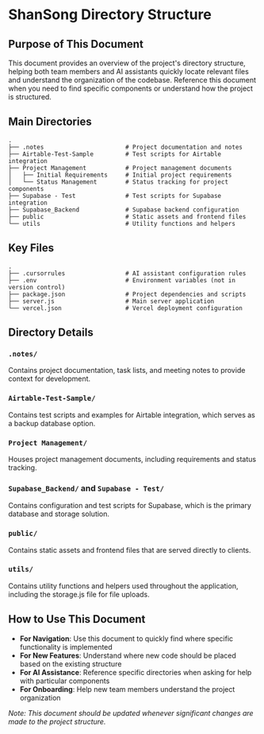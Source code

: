 # ShanSong Directory Structure

## Purpose of This Document
This document provides an overview of the project's directory structure, helping both team members and AI assistants quickly locate relevant files and understand the organization of the codebase. Reference this document when you need to find specific components or understand how the project is structured.

## Main Directories

```
.
├── .notes                       # Project documentation and notes
├── Airtable-Test-Sample         # Test scripts for Airtable integration
├── Project Management           # Project management documents
│   ├── Initial Requirements     # Initial project requirements
│   └── Status Management        # Status tracking for project components
├── Supabase - Test              # Test scripts for Supabase integration
├── Supabase_Backend             # Supabase backend configuration
├── public                       # Static assets and frontend files
└── utils                        # Utility functions and helpers
```

## Key Files

```
.
├── .cursorrules                 # AI assistant configuration rules
├── .env                         # Environment variables (not in version control)
├── package.json                 # Project dependencies and scripts
├── server.js                    # Main server application
└── vercel.json                  # Vercel deployment configuration
```

## Directory Details

### `.notes/`
Contains project documentation, task lists, and meeting notes to provide context for development.

### `Airtable-Test-Sample/`
Contains test scripts and examples for Airtable integration, which serves as a backup database option.

### `Project Management/`
Houses project management documents, including requirements and status tracking.

### `Supabase_Backend/` and `Supabase - Test/`
Contains configuration and test scripts for Supabase, which is the primary database and storage solution.

### `public/`
Contains static assets and frontend files that are served directly to clients.

### `utils/`
Contains utility functions and helpers used throughout the application, including the storage.js file for file uploads.

## How to Use This Document
- **For Navigation**: Use this document to quickly find where specific functionality is implemented
- **For New Features**: Understand where new code should be placed based on the existing structure
- **For AI Assistance**: Reference specific directories when asking for help with particular components
- **For Onboarding**: Help new team members understand the project organization

*Note: This document should be updated whenever significant changes are made to the project structure.* 